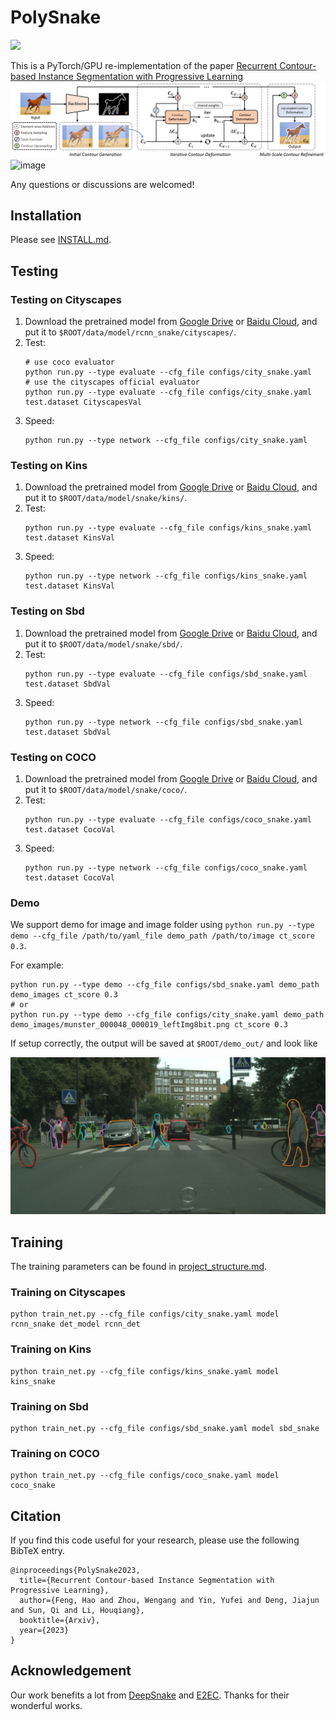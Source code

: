 # PolySnake

<p>
    <a href='https://arxiv.org/pdf/2301.08898.pdf' target="_blank"><img src='https://img.shields.io/badge/Paper-Arxiv-red'></a>
</p>

This is a PyTorch/GPU re-implementation of the paper [Recurrent Contour-based Instance Segmentation with Progressive Learning](https://arxiv.org/pdf/2301.08898.pdf) 
![city](assets/overview.png)
![image](https://user-images.githubusercontent.com/50725551/223946327-a7316500-b7b6-4842-a89d-f12c9967b117.png)


Any questions or discussions are welcomed!

## Installation

Please see [INSTALL.md](INSTALL.md).

## Testing

### Testing on Cityscapes

1. Download the pretrained model from [Google Drive](https://drive.google.com/file/d/1RMS9eYafhF4AJV2qZsYhZjekB1Z8jXG7/view?usp=sharing) or [Baidu Cloud](https://pan.baidu.com/s/1k-6HyN6Hj9KvGF-ehntYAg?pwd=l4b2), and put it to `$ROOT/data/model/rcnn_snake/cityscapes/`.
2. Test:
    ```
    # use coco evaluator
    python run.py --type evaluate --cfg_file configs/city_snake.yaml
    # use the cityscapes official evaluator
    python run.py --type evaluate --cfg_file configs/city_snake.yaml test.dataset CityscapesVal
    ```
3. Speed:
    ```
    python run.py --type network --cfg_file configs/city_snake.yaml
    ```

### Testing on Kins

1. Download the pretrained model from [Google Drive](https://drive.google.com/file/d/1aqNmy5YFubmvWMBtpjtpdIABkF7LvdBU/view?usp=sharing) or [Baidu Cloud](https://pan.baidu.com/s/1k-6HyN6Hj9KvGF-ehntYAg?pwd=l4b2), and put it to `$ROOT/data/model/snake/kins/`.
2. Test:
    ```
    python run.py --type evaluate --cfg_file configs/kins_snake.yaml test.dataset KinsVal
    ```
3. Speed:
    ```
    python run.py --type network --cfg_file configs/kins_snake.yaml test.dataset KinsVal
    ```

### Testing on Sbd

1. Download the pretrained model from [Google Drive](https://drive.google.com/file/d/1LAHF228PNiKYaMUTkIoc7ztzI9SqTjVP/view?usp=sharing) or [Baidu Cloud](https://pan.baidu.com/s/1k-6HyN6Hj9KvGF-ehntYAg?pwd=l4b2), and put it to `$ROOT/data/model/snake/sbd/`.
2. Test:
    ```
    python run.py --type evaluate --cfg_file configs/sbd_snake.yaml test.dataset SbdVal
    ```
3. Speed:
    ```
    python run.py --type network --cfg_file configs/sbd_snake.yaml test.dataset SbdVal
    ```

### Testing on COCO

1. Download the pretrained model from [Google Drive](https://drive.google.com/file/d/1SWU3erDgePcIHIOWpW11dJomXb39ORw8/view?usp=sharing) or [Baidu Cloud](https://pan.baidu.com/s/1k-6HyN6Hj9KvGF-ehntYAg?pwd=l4b2), and put it to `$ROOT/data/model/snake/coco/`.
2. Test:
    ```
    python run.py --type evaluate --cfg_file configs/coco_snake.yaml test.dataset CocoVal
    ```
3. Speed:
    ```
    python run.py --type network --cfg_file configs/coco_snake.yaml test.dataset CocoVal
    ```


### Demo

We support demo for image and image folder using `python run.py --type demo --cfg_file /path/to/yaml_file demo_path /path/to/image ct_score 0.3`.

For example:

```
python run.py --type demo --cfg_file configs/sbd_snake.yaml demo_path demo_images ct_score 0.3
# or
python run.py --type demo --cfg_file configs/city_snake.yaml demo_path demo_images/munster_000048_000019_leftImg8bit.png ct_score 0.3
```

If setup correctly, the output will be saved at `$ROOT/demo_out/` and look like

![demo](assets/city_vis.png)



## Training

The training parameters can be found in [project_structure.md](project_structure.md).

### Training on Cityscapes

```
python train_net.py --cfg_file configs/city_snake.yaml model rcnn_snake det_model rcnn_det
```

### Training on Kins

```
python train_net.py --cfg_file configs/kins_snake.yaml model kins_snake
```

### Training on Sbd

```
python train_net.py --cfg_file configs/sbd_snake.yaml model sbd_snake
```

### Training on COCO

```
python train_net.py --cfg_file configs/coco_snake.yaml model coco_snake
```


## Citation

If you find this code useful for your research, please use the following BibTeX entry.

```
@inproceedings{PolySnake2023,
  title={Recurrent Contour-based Instance Segmentation with Progressive Learning},
  author={Feng, Hao and Zhou, Wengang and Yin, Yufei and Deng, Jiajun and Sun, Qi and Li, Houqiang},
  booktitle={Arxiv},
  year={2023}
}
```

## Acknowledgement
Our work benefits a lot from [DeepSnake](https://github.com/zju3dv/snake) and [E2EC](https://github.com/zhang-tao-whu/e2ec). Thanks for their wonderful works.
